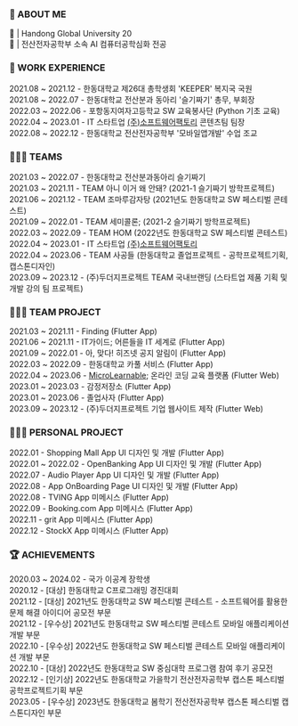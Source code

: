 ### 🧐 ABOUT ME
🏫 | Handong Global University 20  
📝 | 전산전자공학부 소속 AI 컴퓨터공학심화 전공       

### 💼 WORK EXPERIENCE 
2021.08 ~ 2021.12 - 한동대학교 제26대 총학생회 'KEEPER' 복지국 국원        
2021.08 ~ 2022.07 - 한동대학교 전산분과 동아리 '슬기짜기' 총무, 부회장     
2022.03 ~ 2022.06 - 포항동지여자고등학교 SW 교육봉사단 (Python 기초 교육)    
2022.04 ~ 2023.01 - IT 스타트업 [(주)소프트웨어팩토리](https://www.notion.so/SoftwareFactory-Team-4394fc08bab0432a913e7d0f36f3c601) 콘텐츠팀 팀장    
2022.08 ~ 2022.12 - 한동대학교 전산전자공학부 '모바일앱개발' 수업 조교      

### 🧑‍🤝‍🧑 TEAMS 
2021.03 ~ 2022.07 - 한동대학교 전산분과동아리 슬기짜기     
2021.03 ~ 2021.11 - TEAM 아니 이거 왜 안돼? (2021-1 슬기짜기 방학프로젝트)   
2021.06 ~ 2021.12 - TEAM 조마루감자탕 (2021년도 한동대학교 SW 페스티벌 콘테스트)   
2021.09 ~ 2022.01 - TEAM 세미콜론; (2021-2 슬기짜기 방학프로젝트)  
2022.03 ~ 2022.09 - TEAM HOM (2022년도 한동대학교 SW 페스티벌 콘테스트)  
2022.04 ~ 2023.01 - IT 스타트업 [(주)소프트웨어팩토리](https://www.notion.so/SoftwareFactory-Team-4394fc08bab0432a913e7d0f36f3c601)     
2022.04 ~ 2023.06 - TEAM 사공들 (한동대학교 졸업프로젝트 - 공학프로젝트기획, 캡스톤디자인)  
2023.09 ~ 2023.12 - (주)두더지프로젝트 TEAM 국내브랜딩 (스타트업 제품 기획 및 개발 강의 팀 프로젝트)  

### 👩🏻‍💻 TEAM PROJECT     
2021.03 ~ 2021.11 - Finding (Flutter App)  
2021.06 ~ 2021.11 - IT가이드; 어른들을 IT 세계로 (Flutter App)      
2021.09 ~ 2022.01 - 아, 맞다! 히즈넷 공지 알림이 (Flutter App)   
2022.03 ~ 2022.09 - 한동대학교 카풀 서비스 (Flutter App)  
2022.04 ~ 2023.06 - [MicroLearnable](https://microlearnable.com/); 온라인 코딩 교육 플랫폼 (Flutter Web)   
2023.01 ~ 2023.03 - 감정저장소 (Flutter App)   
2023.01 ~ 2023.06 - 졸업사자 (Flutter App)  
2023.09 ~ 2023.12 - (주)두더지프로젝트 기업 웹사이트 제작 (Flutter Web)  

### 👩🏻‍💻 PERSONAL PROJECT       
2022.01 - Shopping Mall App UI 디자인 및 개발 (Flutter App)    
2022.01 ~ 2022.02 - OpenBanking App UI 디자인 및 개발 (Flutter App)  
2022.07 - Audio Player App UI 디자인 및 개발 (Flutter App)   
2022.08 - App OnBoarding Page UI 디자인 및 개발 (Flutter App)   
2022.08 - TVING App 미메시스 (Flutter App)  
2022.09 - Booking.com App 미메시스 (Flutter App)   
2022.11 - grit App 미메시스 (Flutter App)   
2022.12 - StockX App 미메시스 (Flutter App)          

### 🏆 ACHIEVEMENTS    
2020.03 ~ 2024.02 - 국가 이공계 장학생      
2020.12 - [대상] 한동대학교 C프로그래밍 경진대회    
2021.12 - [대상] 2021년도 한동대학교 SW 페스티벌 콘테스트 - 소프트웨어를 활용한 문제 해결 아이디어 공모전 부문      
2021.12 - [우수상] 2021년도 한동대학교 SW 페스티벌 콘테스트 모바일 애플리케이션 개발 부문     
2022.10 - [우수상] 2022년도 한동대학교 SW 페스티벌 콘테스트 모바일 애플리케이션 개발 부문    
2022.10 - [대상] 2022년도 한동대학교 SW 중심대학 프로그램 참여 후기 공모전         
2022.12 - [인기상] 2022년도 한동대학교 가을학기 전산전자공학부 캡스톤 페스티벌 공학프로젝트기획 부문            
2023.05 - [우수상] 2023년도 한동대학교 봄학기 전산전자공학부 캡스톤 페스티벌 캡스톤디자인 부문    
